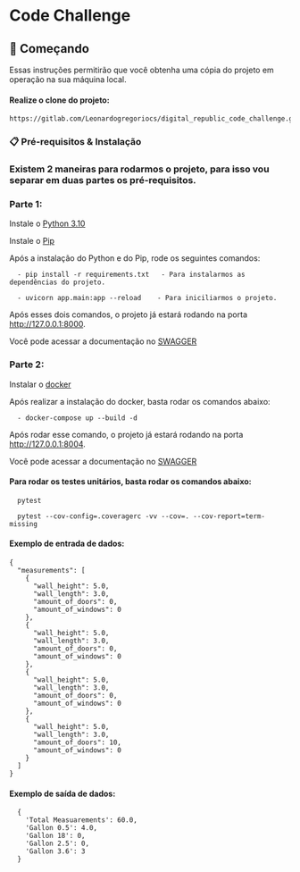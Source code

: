 # Code Challenge

## 🚀 Começando

Essas instruções permitirão que você obtenha uma cópia do projeto em operação na sua máquina local.

  ####  Realize o clone do projeto:
    https://gitlab.com/Leonardogregoriocs/digital_republic_code_challenge.git

### 📋 Pré-requisitos & Instalação

### Existem 2 maneiras para rodarmos o projeto, para isso vou separar em duas partes os pré-requisitos.

### Parte 1:

   Instale o [Python 3.10](https://www.python.org/downloads)

   Instale o [Pip](https://pypi.org/project/pip/)

Após a instalação do Python e do Pip, rode os seguintes comandos:

      - pip install -r requirements.txt   - Para instalarmos as dependências do projeto.

      - uvicorn app.main:app --reload    - Para iniciliarmos o projeto.

Após esses dois comandos, o projeto já estará rodando na porta http://127.0.0.1:8000.

Você pode acessar a documentação no [SWAGGER](http://127.0.0.1:8000/docs)

### Parte 2:
   Instalar o [docker](https://docs.docker.com/get-docker)

Após realizar a instalação do docker, basta rodar os comandos abaixo:

      - docker-compose up --build -d

Após rodar esse comando, o projeto já estará rodando na porta http://127.0.0.1:8004.

Você pode acessar a documentação no [SWAGGER](http://127.0.0.1:8004/docs)


#### Para rodar os testes unitários, basta rodar os comandos abaixo:

      pytest

      pytest --cov-config=.coveragerc -vv --cov=. --cov-report=term-missing

#### Exemplo de entrada de dados:

    {
      "measurements": [
        {
          "wall_height": 5.0,
          "wall_length": 3.0,
          "amount_of_doors": 0,
          "amount_of_windows": 0
        },
        {
          "wall_height": 5.0,
          "wall_length": 3.0,
          "amount_of_doors": 0,
          "amount_of_windows": 0
        },
        {
          "wall_height": 5.0,
          "wall_length": 3.0,
          "amount_of_doors": 0,
          "amount_of_windows": 0
        },
        {
          "wall_height": 5.0,
          "wall_length": 3.0,
          "amount_of_doors": 10,
          "amount_of_windows": 0
        }
      ]
    }

#### Exemplo de saída de dados:
      {
        'Total Measuarements': 60.0,
        'Gallon 0.5': 4.0,
        'Gallon 18': 0,
        'Gallon 2.5': 0,
        'Gallon 3.6': 3
      }
